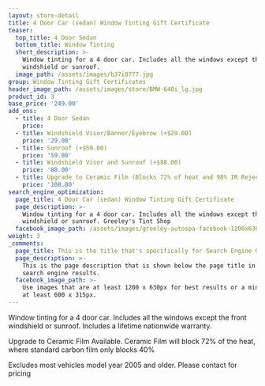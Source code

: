 ```yaml
---
layout: store-detail
title: 4 Door Car (sedan) Window Tinting Gift Certificate
teaser:
  top_title: 4 Door Sedan
  bottom_title: Window Tinting
  short_description: >-
    Window tinting for a 4 door car. Includes all the windows except the front
    windshield or sunroof.
  image_path: /assets/images/b37i0777.jpg
group: Window Tinting Gift Certificates
header_image_path: /assets/images/store/BMW-64Oi_lg.jpg
product_id: 3
base_price: '249.00'
add_ons:
  - title: 4 Door Sedan
    price:
  - title: Windshield Visor/Bann​er/Eyebrow (+$29.00)
    price: '29.00'
  - title: Sunroof (+$59.00)
    price: '59.00'
  - title: Windshield Visor and Sunroof (+$88.00)
    price: '88.00'
  - title: Upgrade to Ceramic Film (Blocks 72% of heat and 98% IR Rejection)
    price: '100.00'
search_engine_optimization:
  page_title: 4 Door Car (sedan) Window Tinting Gift Certificate
  page_description: >-
    Window tinting for a 4 door car. Includes all the windows except the front
    windshield or sunroof. Greeley's Tint Shop
  facebook_image_path: /assets/images/greeley-autospa-facebook-1200x630.png
weight: 3
_comments:
  page_title: This is the title that's specifically for Search Engine Optimization.
  page_description: >-
    This is the page description that is shown below the page title in the
    search engine results.
  facebook_image_path: >-
    Use images that are at least 1200 x 630px for best results or a minimum of
    at least 600 x 315px.
---
```


Window tinting for a 4 door car. Includes all the windows except the front windshield or sunroof. Includes a lifetime nationwide warranty.

Upgrade to Ceramic Film Available. Ceramic Film will block 72% of the heat, where standard carbon film only blocks 40%

Excludes most vehicles model year 2005 and older. Please contact for pricing
